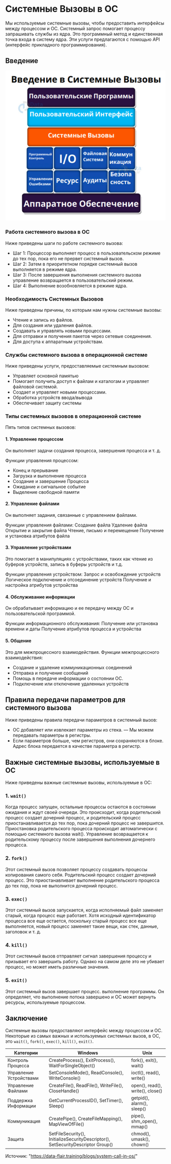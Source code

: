 # Системные Вызовы в ОС

Мы используемые системные вызовы, чтобы предоставить интерфейсы между процессом и ОС.
Системный запрос помогает процессу запрашивать службы из ядра. Это программный метод и единственная точка входа в систему ядра. Эти услуги предлагаются с помощью API (интерфейс прикладного программирования).

## Введение

![Introduction](https://github.com/pefbrute/Articles/blob/main/%D0%9F%D0%B5%D1%80%D0%B5%D0%B2%D0%BE%D0%B4%D1%8B/%22%D0%A1%D0%B8%D1%81%D1%82%D0%B5%D0%BC%D0%BD%D1%8B%D0%B5%20%D0%92%D1%8B%D0%B7%D0%BE%D0%B2%D1%8B%22%20%D0%BE%D1%82%20DataFlair/introduction.jpg)

### Работа системного вызова в ОС
Ниже приведены шаги по работе системного вызова:
- Шаг 1: Процессор выполняет процесс в пользовательском режиме до тех пор, пока его не прервет системный вызов.
- Шаг 2: Затем в приоритетном порядке системный вызов выполняется в режиме ядра.
- Шаг 3: После завершения выполнения системного вызова управление возвращается в пользовательский режим.
- Шаг 4: Выполнение возобновляется в режиме ядра.

### Необходимость Системных Вызовов
Ниже приведены причины, по которым нам нужны системные вызовы:
- Чтение и запись из файлов.
- Для создания или удаления файлов.
- Создавать и управлять новыми процессами.
- Для отправки и получения пакетов через сетевые соединения.
- Для доступа к аппаратным устройствам.

### Службы системного вызова в операционной системе
Ниже приведены услуги, предоставляемые системным вызовом:
- Управляет основной памятью
- Помогает получить доступ к файлам и каталогам и управляет файловой системой.
- Создает и управляет новыми процессами.
- Обработка устройств ввода/вывода
- Обеспечивает защиту системы

### Типы системных вызовов в операционной системе
Пять типов системных вызовов:

#### 1. Управление процессом
Он выполняет задачи создания процесса, завершения процесса и т. д.

Функции управления процессом:
- Конец и прерывание
- Загрузка и выполнение процесса
- Создание и завершение Процесса
- Ожидание и сигнальное событие
- Выделение свободной памяти

#### 2. Управление файлами
Он выполняет задания, связанные с управлением файлами.

Функции управления файлами:
Создание файла
Удаление файла
Открытие и закрытие файла
Чтение, письмо и перемещение
Получение и установка атрибутов файла

#### 3. Управление устройствами
Это помогает в манипуляциях с устройствами, таких как чтение из буферов устройств, запись в буферы устройств и т.д.

Функции управления устройством:
Запрос и освобождение устройств
Логическое подключение и отсоединение устройств
Получение и настройка атрибутов устройства

#### 4. Обслуживание информации
Он обрабатывает информацию и ее передачу между ОС и пользовательской программой.

Функции информационного обслуживания:
Получение или установка времени и даты
Получение атрибутов процесса и устройства

#### 5. Общение
Это для межпроцессного взаимодействия.
Функции межпроцессного взаимодействия:
- Создание и удаление коммуникационных соединений
- Отправка и получение сообщений
- Помощь в передаче информации о состоянии ОС.
- Подключение или отключение удаленных устройств

## Правила передачи параметров для системного вызова
Ниже приведены правила передачи параметров в системный вызов:
- ОС добавляет или извлекает параметры из стека.
— Мы можем передавать параметры в регистры.
- Если параметров больше, чем регистров, они сохраняются в блоке. Адрес блока передается в качестве параметра в регистр.

## Важные системные вызовы, используемые в ОС
Ниже приведены важные системные вызовы, используемые в ОС:

### 1. `wait()`
Когда процесс запущен, остальные процессы остаются в состоянии ожидания и ждут своей очереди. Это происходит, когда родительский процесс создает дочерний процесс, и родительский процесс приостанавливается до тех пор, пока дочерний процесс не завершится. Приостановка родительского процесса происходит автоматически с помощью системного вызова wait(). Управление возвращается к родительскому процессу после завершения выполнения дочернего процесса.

### 2. `fork()`
Этот системный вызов позволяет процессу создавать процессы копирования самого себя. Родительский процесс создает дочерний процесс. Это приостанавливает выполнение родительского процесса до тех пор, пока не выполнится дочерний процесс.

### 3. `exec()`
Этот системный вызов запускается, когда исполняемый файл заменяет старый, когда процесс еще работает. Хотя исходный идентификатор процесса все еще остается, поскольку старый процесс все еще выполняется, новый процесс заменяет такие вещи, как стек, данные, заголовок и т. д.

### 4. `kill()`
Этот системный вызов отправляет сигнал завершения процессу и призывает его завершить работу. Однако на самом деле это не убивает процесс, но может иметь различные значения.

### 5. `exit()`
Этот системный вызов завершает процесс. выполнение программы. Он определяет, что выполнение потока завершено и ОС может вернуть ресурсы, используемые процессом.

## Заключение
Системные вызовы предоставляют интерфейс между процессом и ОС. Некоторые из самых важных и используемых системных вызов, в ОС, это `wait()`, `fork()`, `exec()`, `kill()`, `exit()`.

| Категории |	Windows |	Unix |
| --- | --- | --- |
| Контроль Процесса |	CreateProcess(), ExitProcess(), WaitForSingleObject() |	fork(), exit(), wait() |
| Управление Устройствами |	SetConsoleMode(), ReadConsole(), WriteConsole() |	ioctl(), read(), write() |
| Управление Файлами |	CreateFile(), ReadFile(), WriteFile(), CloseHandle() |	open(), read(), write(), close() |
| Поддержка Информации |	GetCurrentProcessID(), SetTimer(), Sleep() |	getpid(), alarm(), sleep() |
| Коммуникация |	CreatePipe(), CreateFileMapping(), MapViewOfFile() |	pipe(), shm_open(), mmap() |
| Защита |	SetFileSecurity(), InitializeSecurityDescriptor(), SetSecurityDescriptor Group() |	chmod(), umask(), chown() |

Источник: "https://data-flair.training/blogs/system-call-in-os/"
